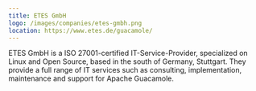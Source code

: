 ```yaml
---
title: ETES GmbH
logo: /images/companies/etes-gmbh.png
location: https://www.etes.de/guacamole/
---
```


ETES GmbH is a ISO 27001-certified IT-Service-Provider, specialized on Linux and Open Source, based in the south of Germany, Stuttgart. They provide a full range of IT services such as consulting, implementation, maintenance and support for Apache Guacamole.
